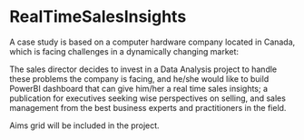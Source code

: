 # RealTimeSalesInsights


A case study is based on a computer hardware company located in Canada, which is facing challenges in a dynamically changing market:


The sales director decides to invest in a Data Analysis project to handle these problems the company is facing, and he/she would like to build PowerBI dashboard that can give him/her a real time sales insights; a publication for executives seeking wise perspectives on selling, and sales management 
from the best business experts and practitioners in the field. 


Aims grid will be included in the project.
